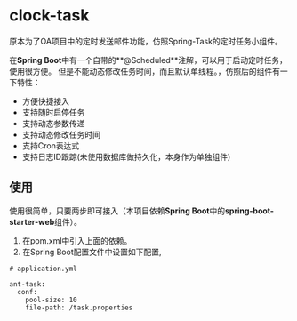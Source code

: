 # clock-task


原本为了OA项目中的定时发送邮件功能，仿照Spring-Task的定时任务小组件。

在**Spring Boot**中有一个自带的**@Scheduled**注解，可以用于启动定时任务，使用很方便。
但是不能动态修改任务时间，而且默认单线程。，仿照后的组件有一下特性：


- 方便快捷接入
- 支持随时启停任务
- 支持动态参数传递
- 支持动态修改任务时间
- 支持Cron表达式
- 支持日志ID跟踪(未使用数据库做持久化，本身作为单独组件)


## 使用
使用很简单，只要两步即可接入（本项目依赖**Spring Boot**中的**spring-boot-starter-web**组件）。

1. 在pom.xml中引入上面的依赖。
2. 在Spring Boot配置文件中设置如下配置,

```
# application.yml

ant-task:
  conf:
    pool-size: 10
    file-path: /task.properties
```








